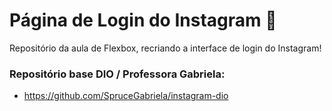 # Página de Login do Instagram 🤳

Repositório da aula de Flexbox, recriando a interface de login do Instagram! 

### Repositório base DIO / Professora Gabriela:
* https://github.com/SpruceGabriela/instagram-dio
